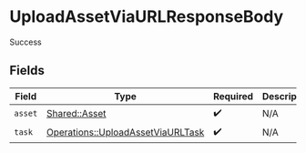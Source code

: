 # UploadAssetViaURLResponseBody

Success


## Fields

| Field                                                                                 | Type                                                                                  | Required                                                                              | Description                                                                           |
| ------------------------------------------------------------------------------------- | ------------------------------------------------------------------------------------- | ------------------------------------------------------------------------------------- | ------------------------------------------------------------------------------------- |
| `asset`                                                                               | [Shared::Asset](../../models/shared/asset.md)                                         | :heavy_check_mark:                                                                    | N/A                                                                                   |
| `task`                                                                                | [Operations::UploadAssetViaURLTask](../../models/operations/uploadassetviaurltask.md) | :heavy_check_mark:                                                                    | N/A                                                                                   |